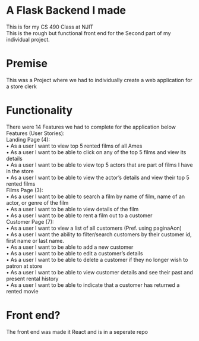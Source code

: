 # A Flask Backend I made
This is for my CS 490 Class at NJIT\
This is the rough but functional front end for the Second part of my individual project.

# Premise
This was a Project where we had to individually create a web application for a store clerk

# Functionality
There were 14 Features we had to complete for the application below
Features (User Stories):\
Landing Page (4):\
• As a user I want to view top 5 rented films of all Ames\
• As a user I want to be able to click on any of the top 5 films and view its details\
• As a user I want to be able to view top 5 actors that are part of films I have in the store\
• As a user I want to be able to view the actor’s details and view their top 5 rented films\
Films Page (3):\
• As a user I want to be able to search a film by name of film, name of an actor, or genre of
the film\
• As a user I want to be able to view details of the film\
• As a user I want to be able to rent a film out to a customer\
Customer Page (7):\
• As a user I want to view a list of all customers (Pref. using paginaAon)\
• As a user I want the ability to filter/search customers by their customer id, first name or
last name.\
• As a user I want to be able to add a new customer\
• As a user I want to be able to edit a customer’s details\
• As a user I want to be able to delete a customer if they no longer wish to patron at store\
• As a user I want to be able to view customer details and see their past and present rental
history\
• As a user I want to be able to indicate that a customer has returned a rented movie

# Front end?
The front end was made it React and is in a seperate repo
